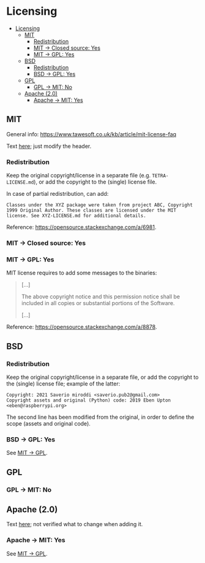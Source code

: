 # Licensing

- [Licensing](#licensing)
  - [MIT](#mit)
    - [Redistribution](#redistribution)
    - [MIT -> Closed source: Yes](#mit---closed-source-yes)
    - [MIT -> GPL: Yes](#mit---gpl-yes)
  - [BSD](#bsd)
    - [Redistribution](#redistribution-1)
    - [BSD -> GPL: Yes](#bsd---gpl-yes)
  - [GPL](#gpl)
    - [GPL -> MIT: No](#gpl---mit-no)
  - [Apache (2.0)](#apache-20)
    - [Apache -> MIT: Yes](#apache---mit-yes)

## MIT

General info: https://www.tawesoft.co.uk/kb/article/mit-license-faq

Text [here](https://opensource.org/licenses/MIT); just modify the header.

### Redistribution

Keep the original copyright/license in a separate file (e.g. `TETRA-LICENSE.md`), or add the copyright to the (single) license file.

In case of partial redistribution, can add:

```
Classes under the XYZ package were taken from project ABC, Copyright 1999 Original Author. These classes are licensed under the MIT license. See XYZ-LICENSE.md for additional details.
```

Reference: https://opensource.stackexchange.com/a/6981.

### MIT -> Closed source: Yes

### MIT -> GPL: Yes

MIT license requires to add some messages to the binaries:

> [...]
>
> The above copyright notice and this permission notice shall be included in all copies or substantial portions of the Software.
>
> [...]

Reference: https://opensource.stackexchange.com/a/8878.

## BSD

### Redistribution

Keep the original copyright/license in a separate file, or add the copyright to the (single) license file; example of the latter:

```
Copyright: 2021 Saverio miroddi <saverio.pub2@gmail.com>
Copyright assets and original (Python) code: 2019 Eben Upton <eben@raspberrypi.org>
```

The second line has been modified from the original, in order to define the scope (assets and original code).

### BSD -> GPL: Yes

See [MIT -> GPL](#mit---gpl-yes).

## GPL

### GPL -> MIT: No

## Apache (2.0)

Text [here](https://apache.org/licenses/LICENSE-2.0); not verified what to change when adding it.

### Apache -> MIT: Yes

See [MIT -> GPL](#mit---gpl-yes).
